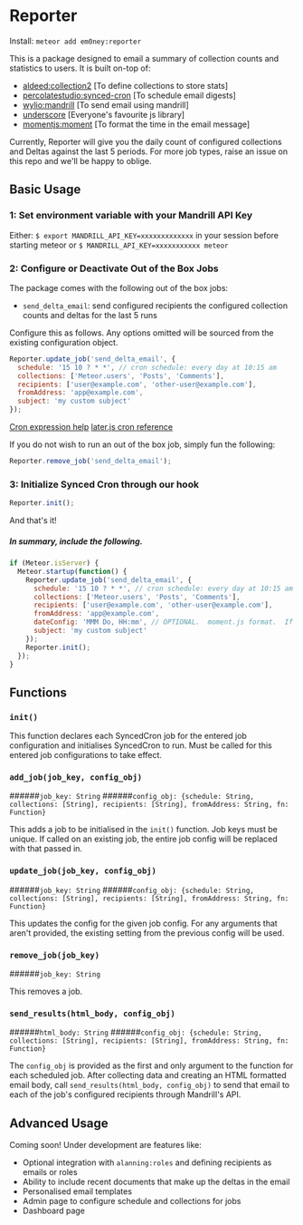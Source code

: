 # Reporter

Install: `meteor add em0ney:reporter`

This is a package designed to email a summary of collection counts and statistics to users.  It is built on-top of:

- [aldeed:collection2](https://atmospherejs.com/aldeed/collection2)              [To define collections to store stats]
- [percolatestudio:synced-cron](https://atmospherejs.com/percolatestudio/synced-cron)     [To schedule email digests]
- [wylio:mandrill](https://atmospherejs.com/wylio/mandrill)                  [To send email using mandrill]
- [underscore](https://atmospherejs.com/wylio/mandrill)                  [Everyone's favourite js library]
- [momentjs:moment](https://atmospherejs.com/momentjs/moment)          [To format the time in the email message]

Currently, Reporter will give you the daily count of configured collections and Deltas against the last 5 periods.  For more job types, raise an issue on this repo and we'll be happy to oblige.

## Basic Usage

### 1: Set environment variable with your Mandrill API Key

Either: `$ export MANDRILL_API_KEY=xxxxxxxxxxxxx` in your session before starting meteor or `$ MANDRILL_API_KEY=xxxxxxxxxxx meteor`


### 2: Configure or Deactivate Out of the Box Jobs

The package comes with the following out of the box jobs:

- `send_delta_email`: send configured recipients the configured collection counts and deltas for the last 5 runs

Configure this as follows.  Any options omitted will be sourced from the existing configuration object.

```javascript
Reporter.update_job('send_delta_email', {
  schedule: '15 10 ? * *', // cron schedule: every day at 10:15 am 
  collections: ['Meteor.users', 'Posts', 'Comments'],
  recipients: ['user@example.com', 'other-user@example.com'],
  fromAddress: 'app@example.com',
  subject: 'my custom subject'
});
```

[Cron expression help](http://www.cronmaker.com/)
[later.js cron reference](http://bunkat.github.io/later/parsers.html#cron)

If you do not wish to run an out of the box job, simply fun the following:

```javascript
Reporter.remove_job('send_delta_email');
```

### 3: Initialize Synced Cron through our hook

```javascript
Reporter.init();
```

And that's it!

##### In summary, include the following.

```javascript
if (Meteor.isServer) {
  Meteor.startup(function() {
    Reporter.update_job('send_delta_email', {
      schedule: '15 10 ? * *', // cron schedule: every day at 10:15 am 
      collections: ['Meteor.users', 'Posts', 'Comments'],
      recipients: ['user@example.com', 'other-user@example.com'],
      fromAddress: 'app@example.com',
      dateConfig: 'MMM Do, HH:mm', // OPTIONAL.  moment.js format.  If omitted, uses .ago()
      subject: 'my custom subject'
    });
    Reporter.init();
  }); 
}
```

## Functions

### `init()`

This function declares each SyncedCron job for the entered job configuration and initialises SyncedCron to run.  Must be called for this entered job configurations to take effect.

### `add_job(job_key, config_obj)`
######`job_key: String`
######`config_obj: {schedule: String, collections: [String], recipients: [String], fromAddress: String, fn: Function}`

This adds a job to be initialised in the `init()` function.  Job keys must be unique.  If called on an existing job, the entire job config will be replaced with that passed in.

### `update_job(job_key, config_obj)`
######`job_key: String`
######`config_obj: {schedule: String, collections: [String], recipients: [String], fromAddress: String, fn: Function}`

This updates the config for the given job config.  For any arguments that aren't provided, the existing setting from the previous config will be used.

### `remove_job(job_key)`
######`job_key: String`

This removes a job.

### `send_results(html_body, config_obj)`
######`html_body: String`
######`config_obj: {schedule: String, collections: [String], recipients: [String], fromAddress: String, fn: Function}`

The `config_obj` is provided as the first and only argument to the function for each scheduled job.  After collecting data and creating an HTML formatted email body, call `send_results(html_body, config_obj)` to send that email to each of the job's configured recipients through Mandrill's API.

## Advanced Usage

Coming soon!  Under development are features like:

- Optional integration with `alanning:roles` and defining recipients as emails or roles
- Ability to include recent documents that make up the deltas in the email
- Personalised email templates
- Admin page to configure schedule and collections for jobs
- Dashboard page

